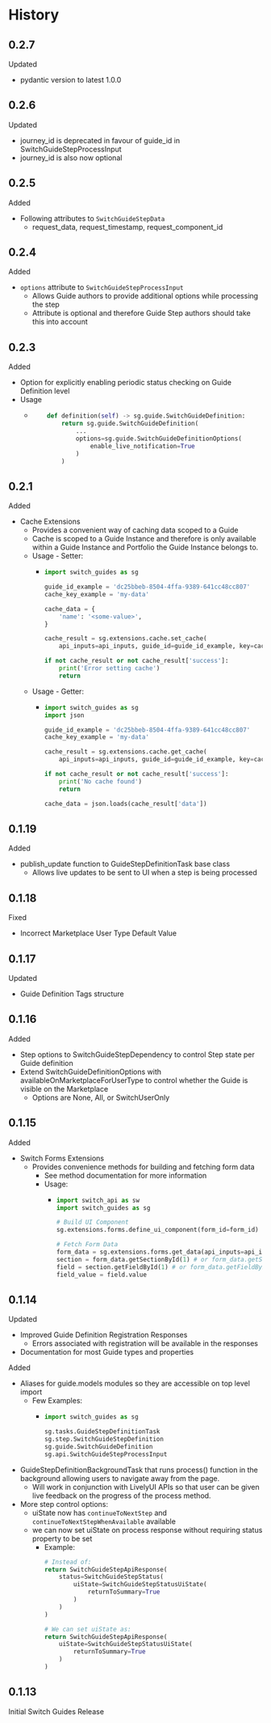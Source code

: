 # History

## 0.2.7
Updated
* pydantic version to latest 1.0.0

## 0.2.6

Updated
* journey_id is deprecated in favour of guide_id in SwitchGuideStepProcessInput
* journey_id is also now optional

## 0.2.5

Added

* Following attributes to `SwitchGuideStepData`
  * request_data, request_timestamp, request_component_id

## 0.2.4

Added

* `options` attribute to `SwitchGuideStepProcessInput`
  * Allows Guide authors to provide additional options while processing the step
  * Attribute is optional and therefore Guide Step authors should take this into account

## 0.2.3

Added

* Option for explicitly enabling periodic status checking on Guide Definition level
* Usage
  * ```python
        def definition(self) -> sg.guide.SwitchGuideDefinition:
            return sg.guide.SwitchGuideDefinition(
                ...
                options=sg.guide.SwitchGuideDefinitionOptions(
                    enable_live_notification=True
                )
            )
    ```

## 0.2.1

Added

* Cache Extensions
  * Provides a convenient way of caching data scoped to a Guide
  * Cache is scoped to a Guide Instance and therefore is only available within a Guide Instance and Portfolio the Guide Instance belongs to.
  * Usage - Setter:
    * ```python
      import switch_guides as sg

      guide_id_example = 'dc25bbeb-8504-4ffa-9389-641cc48cc807'
      cache_key_example = 'my-data'

      cache_data = {
          'name': '<some-value>',
      }

      cache_result = sg.extensions.cache.set_cache(
          api_inputs=api_inputs, guide_id=guide_id_example, key=cache_key_example, val=cache_data)

      if not cache_result or not cache_result['success']:
          print('Error setting cache')
          return
      ```
  * Usage - Getter:
    * ```python
      import switch_guides as sg
      import json

      guide_id_example = 'dc25bbeb-8504-4ffa-9389-641cc48cc807'
      cache_key_example = 'my-data'

      cache_result = sg.extensions.cache.get_cache(
          api_inputs=api_inputs, guide_id=guide_id_example, key=cache_key_example)

      if not cache_result or not cache_result['success']:
          print('No cache found')
          return

      cache_data = json.loads(cache_result['data'])
      ```

## 0.1.19

Added

* publish_update function to GuideStepDefinitionTask base class
  * Allows live updates to be sent to UI when a step is being processed

## 0.1.18

Fixed

* Incorrect Marketplace User Type Default Value

## 0.1.17

Updated

* Guide Definition Tags structure

## 0.1.16

Added

* Step options to SwitchGuideStepDependency to control Step state per Guide definition
* Extend SwitchGuideDefinitionOptions with availableOnMarketplaceForUserType to control whether the Guide is visible on the Marketplace
  * Options are None, All, or SwitchUserOnly

## 0.1.15

Added

* Switch Forms Extensions
  * Provides convenience methods for building and fetching form data
    * See method documentation for more information
    * Usage:
      * ```python
        import switch_api as sw
        import switch_guides as sg

        # Build UI Component
        sg.extensions.forms.define_ui_component(form_id=form_id)

        # Fetch Form Data
        form_data = sg.extensions.forms.get_data(api_inputs=api_inputs, form_id=form_id)
        section = form_data.getSectionById(1) # or form_data.getSectionByName('Section Name') 
        field = section.getFieldById(1) # or form_data.getFieldByLabel('Field Label')
        field_value = field.value
        ```

## 0.1.14

Updated

* Improved Guide Definition Registration Responses
  * Errors associated with registration will be available in the responses
* Documentation for most Guide types and properties

Added

* Aliases for guide.models modules so they are accessible on top level import
  * Few Examples:
    * ```python
      import switch_guides as sg

      sg.tasks.GuideStepDefinitionTask
      sg.step.SwitchGuideStepDefinition
      sg.guide.SwitchGuideDefinition
      sg.api.SwitchGuideStepProcessInput
      ```
* GuideStepDefinitionBackgroundTask that runs process() function in the background allowing users to navigate away from the page.
  * Will work in conjunction with LivelyUI APIs so that user can be given live feedback on the progress of the process method.
* More step control options:
  * uiState now has `continueToNextStep` and `continueToNextStepWhenAvailable` available
  * we can now set uiState on process response without requiring status property to be set
    * Example:
      ```python
      # Instead of:
      return SwitchGuideStepApiResponse(
          status=SwitchGuideStepStatus(
              uiState=SwitchGuideStepStatusUiState(
                  returnToSummary=True
              )
          )
      )

      # We can set uiState as:
      return SwitchGuideStepApiResponse(
          uiState=SwitchGuideStepStatusUiState(
              returnToSummary=True
          )
      )
      ```

## 0.1.13

Initial Switch Guides Release

